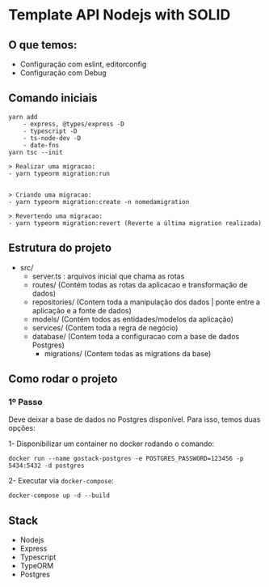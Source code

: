 # Template API Nodejs with SOLID


## O que temos:
- Configuração com eslint, editorconfig
- Configuração com Debug

## Comando iniciais

```
yarn add
    - express, @types/express -D
    - typescript -D
    - ts-node-dev -D
    - date-fns
yarn tsc --init

> Realizar uma migracao:
- yarn typeorm migration:run


> Criando uma migracao:
- yarn typeorm migration:create -n nomedamigration

> Revertendo uma migracao:
- yarn typeorm migration:revert (Reverte a última migration realizada)

```

## Estrutura do projeto

- src/
    - server.ts : arquivos inicial que chama as rotas
    - routes/ (Contém todas as rotas da aplicacao e transformação de dados)
    - repositories/ (Contem toda a manipulação dos dados | ponte entre a aplicação e a fonte de dados)
    - models/ (Contém todos as entidades/modelos da aplicação)
    - services/ (Contem toda a regra de negócio)
    - database/ (Contem toda a configuracao com a base de dados Postgres)
        - migrations/ (Contem todas as migrations da base)

## Como rodar o projeto

### 1º Passo

Deve deixar a base de dados no Postgres disponível. Para isso, temos duas opções:

1- Disponibilizar um container no docker rodando o comando:

```
docker run --name gostack-postgres -e POSTGRES_PASSWORD=123456 -p 5434:5432 -d postgres
```
2- Executar via `docker-compose`:

```
docker-compose up -d --build
```
## Stack

- Nodejs
- Express
- Typescript
- TypeORM
- Postgres
